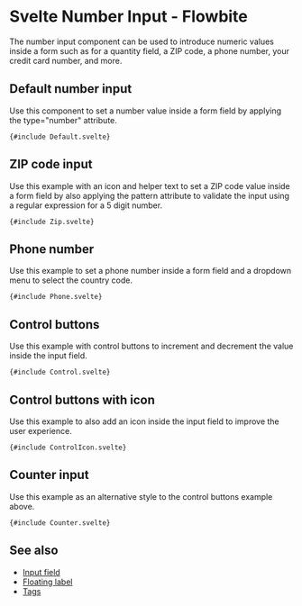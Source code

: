 # Svelte Number Input - Flowbite


The number input component can be used to introduce numeric values inside a form such as for a quantity field, a ZIP code, a phone number, your credit card number, and more.

## Default number input

Use this component to set a number value inside a form field by applying the type="number" attribute.

```svelte
{#include Default.svelte}
```

## ZIP code input

Use this example with an icon and helper text to set a ZIP code value inside a form field by also applying the pattern attribute to validate the input using a regular expression for a 5 digit number.

```svelte
{#include Zip.svelte}
```

## Phone number

Use this example to set a phone number inside a form field and a dropdown menu to select the country code.

```svelte
{#include Phone.svelte}
```

## Control buttons

Use this example with control buttons to increment and decrement the value inside the input field.

```svelte
{#include Control.svelte}
```

## Control buttons with icon

Use this example to also add an icon inside the input field to improve the user experience.

```svelte
{#include ControlIcon.svelte}
```

## Counter input

Use this example as an alternative style to the control buttons example above.

```svelte
{#include Counter.svelte}
```


## See also

- [Input field](https://flowbite-svelte.com/llm/forms/input-field.md)
- [Floating label](https://flowbite-svelte.com/llm/forms/floating-label.md)
- [Tags](https://flowbite-svelte.com/llm/extend/tags.md)


